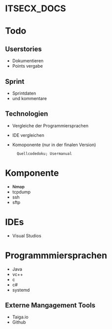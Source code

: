 # ITSECX_DOCS

Todo
====

Userstories
-----------
- Dokumentieren 
- Points vergabe

Sprint
------
- Sprintdaten
- und kommentare

Technologien
------------
- Vergleiche der Programmiersprachen
- IDE vergleichen
- Komoponente (nur in der finalen Version)

		Quellcodedoku; Usermanual

Komponente
=============
- ~~Nmap~~ 
- tcpdump
- ssh
- sftp

IDEs
====
- Visual Studios

Programmmiersprachen
====================
- Java
- vc++
- c
- c#
- systemd

Externe Mangagement Tools
-------------------------
- Taiga.io
- Github
		

		
